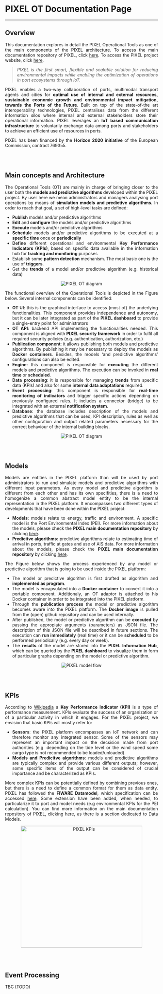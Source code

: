 # PIXEL OT Documentation Page 



---

## Overview
<div align="justify">

This documentation explores in detail the PIXEL Operational Tools as one of the main components of the PIXEL architecture. To access the main documentation repository of PIXEL, click [here](https://pixel-ports.readthedocs.io/en/latest/). To access the PIXEL project website, click [here](https://pixel-ports.eu/).

> *PIXEL is the first smart, flexible and scalable solution for reducing environmental impacts while enabling the optimization of operations in port ecosystems through IoT.*

PIXEL enables a two-way collaboration of ports, multimodal transport agents and cities for **optimal use of internal and external resources, sustainable economic growth and environmental impact mitigation, towards the Ports of the Future**. Built on top of the state-of-the art interoperability technologies, PIXEL centralises data from the different information silos where internal and external stakeholders store their operational information. PIXEL leverages an **IoT based communication infrastructure** to voluntarily exchange data among ports and stakeholders to achieve an efficient use of resources in ports.

PIXEL has been financed by the **Horizon 2020 initiative** of the European Commission, contract 769355.  
</div>
<br/><br/>


## Main concepts and Architecture
<div align="justify">

The Operational Tools (OT) are mainly in charge of bringing closer to the user both the **models and predictive algorithms** developed within the PIXEL project. By user here we mean administrators and managers analysing port operations by means of **simulation models and predictive algorithms**. In order to reach that goal, a set of high-level tasks are defined: 

   - **Publish** models and/or predictive algorithms
   - **Edit** and **configure** the models and/or predictive algorithms
   - **Execute** models and/or predictive algorithms
   - **Schedule** models and/or predictive algorithms to be executed at a **specific time** once or **periodically**
   - **Define** different operational and environmental **Key Performance Indicators (KPIs)**, based on specific data available in the information hub for **tracking and monitoring** purposes
   - Establish some **pattern detection** mechanism. The most basic one is the use of **triggers**. 
   - Get the **trends** of a model and/or predictive algorithm (e.g. historical data)

<p align="center">
<img src="img/ot_main_concept.JPG" alt="PIXEL OT diagram" align="center" />
</p>

The functional overview of the Operational Tools is depicted in the Figure below. Several internal components can be identified:

   - **OT UI**: this is the graphical interface to access (most of) the underlying functionalities. This component provides independence and autonomy, but it can be later integrated as part of the **PIXEL dashboard** to provide a single-entry point for administrators
   - **OT API**: backend API implementing the functionalities needed. This component is aligned with **PIXEL security framework** in order to fulfil all required security policies (e.g. authentication, authorization, etc.)
   - **Publication component**: it allows publishing both models and predictive algorithms. By publishing it may be necessary to deploy the models as **Docker containers**. Besides, the models ‘and predictive algorithms’ configurations can also be edited.
   - **Engine**: this component is responsible for **executing** the different models and predictive algorithms. The execution can be invoked in **real time** or **scheduled**.
   - **Data processing**: it is responsible for managing **trends** from specific data (KPIs) and also for some **internal data adaptations** required.
   - **Event processing**: this component is responsible for **real-time monitoring of indicators** and trigger specific actions depending on previously configured rules. It includes a connector (bridge) to be integrated with an external **notification system**.
   - **Database**: the database includes description of the models and predictive algorithms that can be used, KPI description, rules as well as other configuration and output related parameters necessary for the correct behaviour of the internal building blocks.

<p align="center">
<img src="img/ot_arch.JPG" alt="PIXEL OT diagram" align="center" />
</p>

<br/><br/>

</div>


## Models
<div align="justify">
   
Models are entities in the PIXEL platform than will be used by port administrators to run and simulate models and predictive algorithms with different input parameters. As every model and predictive algorithm is different from each other and has its own specifities, there is a need to homogenize a common abstract model entity to be the internal representation in the PIXEL platform. It encompasses two different types of developments that have been done within the PIXEL project:

   - **Models**: models relate to energy, traffic and environment. A specific model is the Port Environmental Index (PEI). For more information about the models, please check the **PIXEL main documentation repository** by clicking [here](https://pixel-ports.readthedocs.io/en/latest/).
   - **Predicitve algorithms**: predictive algorithms relate to estimating time of arrival in ports, traffic at gates and use of AIS data. For more information about the models, please check the **PIXEL main documentation repository** by clicking [here](https://pixel-ports.readthedocs.io/en/latest/).

The Figure below shows the process experienced by any model or predictive algorithm that is going to be used inside the PIXEL platform:

- The model or predictive algorithm is first drafted as algorithm and **implemented as program**.
- The model is encapsulated into a **Docker container** to convert it into a portable component. Additionaly, an OT adaptor is attached to his Docker container in order to be integrated into the PIXEL platform.
- Through the **publication process** the model or predictive algorithm becomes aware into the PIXEL platform. The **Docker image** is pulled from the (open) github repository and can be used internally.
- After published, the model or predictive algorithm can be **executed** by passing the appropiate arguments (parameters) as JSON file. The description of this JSON file will be described in future sections. The execution can **run immediately** (real time) or it can be **scheduled** to be performed periodically (e.g. every day or week).
- The **results** of the model are stored into the **PIXEL Information Hub**, which can be queried by the **PIXEL dashboard** to visualize them in form of particular graphs depending on the model or predictive algorithm. 

<p align="center">
<img src="img/ot_models.jpg" alt="PIXEL model flow" align="center" />
</p>

<br/><br/>

</div>

## KPIs
<div align="justify">
   
According to [Wikipedia](https://en.wikipedia.org/wiki/Performance_indicator) a **Key Performance Indicator (KPI)** is a type of performance measurement. KPIs evaluate the success of an organization or of a particular activity in which it engages. For the PIXEL project, we envision that basic KPIs will mostly refer to:

   - **Sensors**: the PIXEL platform encompasses an IoT network and can therefore monitor any integrated sensor. Some of the sensors may represent an important impact on the decsision made from port authorities (e.g. depending on the tide level or the wind speed some cargo type is not recommended to be loaded/unloaded). 
   - **Models and Predicitve algorithms**: models and predictive algorithms are typically complex and provide various different outputs; however, some specific items of the output can be  considered of crucial importance and be characterized as KPIs.

More complex KPIs can be potentially defined by combining previous ones, but there is a need to define a common format for them as data entity. PIXEL has followed the **FIWARE Datamodel**, which specification can be accessed [here](https://fiware-datamodels.readthedocs.io/en/latest/KeyPerformanceIndicator/doc/spec/index.html). Some extension have been added, when needed, to particularize it to port and model needs (e.g environmental KPIs for the PEI calculation). You can find more information on the main documentation repository of PIXEL, clicking [here](https://pixel-ports.readthedocs.io/en/latest/), as there is a section dedicated to Data Models.

<p align="center">
<img src="img/ot_kpis.jpg" alt="PIXEL KPIs" align="center" height="400"/>
</p>

<br/><br/>

</div>

## Event Processing

TBC (TODO)



 
